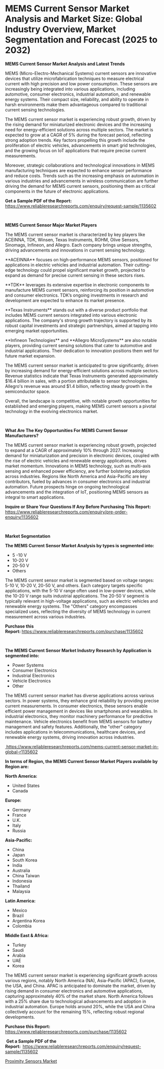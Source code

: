 <p><h1>MEMS Current Sensor Market Analysis and Market Size: Global Industry Overview, Market Segmentation and Forecast (2025 to 2032)</h1></p><p><strong>MEMS Current Sensor Market Analysis and Latest Trends</strong></p>
<p><p>MEMS (Micro-Electro-Mechanical Systems) current sensors are innovative devices that utilize microfabrication techniques to measure electrical current with high precision and low power consumption. These sensors are increasingly being integrated into various applications, including automotive, consumer electronics, industrial automation, and renewable energy systems. Their compact size, reliability, and ability to operate in harsh environments make them advantageous compared to traditional current sensing technologies.</p><p>The MEMS current sensor market is experiencing robust growth, driven by the rising demand for miniaturized electronic devices and the increasing need for energy-efficient solutions across multiple sectors. The market is expected to grow at a CAGR of 5% during the forecast period, reflecting strong adoption trends. Key factors propelling this growth include the proliferation of electric vehicles, advancements in smart grid technologies, and the growing focus on IoT applications that require precise current measurements.</p><p>Moreover, strategic collaborations and technological innovations in MEMS manufacturing techniques are expected to enhance sensor performance and reduce costs. Trends such as the increasing emphasis on automation in various industries and advancements in wireless communication are further driving the demand for MEMS current sensors, positioning them as critical components in the future of electronic applications.</p></p>
<p><strong>Get a Sample PDF of the Report:&nbsp;</strong> <a href="https://www.reliableresearchreports.com/enquiry/request-sample/1135602?utm_campaign=3020&utm_medium=2&utm_source=Github&utm_content=ia&utm_term=06042025&utm_id=mems-current-sensor">https://www.reliableresearchreports.com/enquiry/request-sample/1135602</a></p>
<p>&nbsp;</p>
<p><strong>MEMS Current Sensor Major Market Players</strong></p>
<p><p>The MEMS current sensor market is characterized by key players like ACEINNA, TDK, Winsen, Texas Instruments, ROHM, Olive Sensors, Sinomags, Infineon, and Allegro. Each company brings unique strengths, driving advancements and innovations in current sensing technology.</p><p>**ACEINNA** focuses on high-performance MEMS sensors, positioned for applications in electric vehicles and industrial automation. Their cutting-edge technology could propel significant market growth, projected to expand as demand for precise current sensing in these sectors rises.</p><p>**TDK** leverages its extensive expertise in electronic components to manufacture MEMS current sensors, reinforcing its position in automotive and consumer electronics. TDK’s ongoing investments in research and development are expected to enhance its market presence.</p><p>**Texas Instruments** stands out with a diverse product portfolio that includes MEMS current sensors integrated into various electronic applications. The company's strong growth trajectory is supported by its robust capital investments and strategic partnerships, aimed at tapping into emerging market opportunities.</p><p>**Infineon Technologies** and **Allegro MicroSystems** are also notable players, providing current sensing solutions that cater to automotive and industrial applications. Their dedication to innovation positions them well for future market expansion.</p><p>The MEMS current sensor market is anticipated to grow significantly, driven by increasing demand for energy-efficient solutions across multiple sectors. Revenue statistics indicate that Texas Instruments generated approximately $16.4 billion in sales, with a portion attributable to sensor technologies. Allegro's revenue was around $1.4 billion, reflecting steady growth in the semiconductor space.</p><p>Overall, the landscape is competitive, with notable growth opportunities for established and emerging players, making MEMS current sensors a pivotal technology in the evolving electronics market.</p></p>
<p>&nbsp;</p>
<p><strong>What Are The Key Opportunities For MEMS Current Sensor Manufacturers?</strong></p>
<p><p>The MEMS current sensor market is experiencing robust growth, projected to expand at a CAGR of approximately 10% through 2027. Increasing demand for miniaturization and precision in electronic devices, coupled with the rise of electric vehicles and renewable energy applications, drives market momentum. Innovations in MEMS technology, such as multi-axis sensing and enhanced power efficiency, are further bolstering adoption across industries. Regions like North America and Asia-Pacific are key contributors, fueled by advances in consumer electronics and industrial automation. Future prospects hinge on ongoing technological advancements and the integration of IoT, positioning MEMS sensors as integral to smart applications.</p></p>
<p><strong>Inquire or Share Your Questions If Any Before Purchasing This Report:</strong> <a href="https://www.reliableresearchreports.com/enquiry/pre-order-enquiry/1135602?utm_campaign=3020&utm_medium=2&utm_source=Github&utm_content=ia&utm_term=06042025&utm_id=mems-current-sensor">https://www.reliableresearchreports.com/enquiry/pre-order-enquiry/1135602</a></p>
<p>&nbsp;</p>
<p><strong>Market Segmentation</strong></p>
<p><strong>The MEMS Current Sensor Market Analysis by types is segmented into:</strong></p>
<p><ul><li>5 -10 V</li><li>10-20 V</li><li>20-50 V</li><li>Others</li></ul></p>
<p><p>The MEMS current sensor market is segmented based on voltage ranges: 5-10 V, 10-20 V, 20-50 V, and others. Each category targets specific applications, with the 5-10 V range often used in low-power devices, while the 10-20 V range suits industrial applications. The 20-50 V segment is typically relevant in high-voltage applications, such as electric vehicles and renewable energy systems. The "Others" category encompasses specialized uses, reflecting the diversity of MEMS technology in current measurement across various industries.</p></p>
<p><strong>Purchase this Report:&nbsp;</strong><a href="https://www.reliableresearchreports.com/purchase/1135602?utm_campaign=3020&utm_medium=2&utm_source=Github&utm_content=ia&utm_term=06042025&utm_id=mems-current-sensor">https://www.reliableresearchreports.com/purchase/1135602</a></p>
<p>&nbsp;</p>
<p><strong>The MEMS Current Sensor Market Industry Research by Application is segmented into:</strong></p>
<p><ul><li>Power Systems</li><li>Consumer Electronics</li><li>Industrial Electronics</li><li>Vehicle Electronics</li><li>Other</li></ul></p>
<p><p>The MEMS current sensor market has diverse applications across various sectors. In power systems, they enhance grid reliability by providing precise current measurements. In consumer electronics, these sensors enable efficient power management in devices like smartphones and wearables. In industrial electronics, they monitor machinery performance for predictive maintenance. Vehicle electronics benefit from MEMS sensors for battery management and safety features. Additionally, the "other" category includes applications in telecommunications, healthcare devices, and renewable energy systems, driving innovation across industries.</p></p>
<p><a href="https://www.reliableresearchreports.com/mems-current-sensor-market-in-global-r1135602?utm_campaign=3020&utm_medium=2&utm_source=Github&utm_content=ia&utm_term=06042025&utm_id=mems-current-sensor">&nbsp;https://www.reliableresearchreports.com/mems-current-sensor-market-in-global-r1135602</a></p>
<p><strong>In terms of Region, the MEMS Current Sensor Market Players available by Region are:</strong></p>
<p>
    <p> <strong> North America: </strong>
        <ul>
            <li>United States</li>
            <li>Canada</li>
        </ul>
        </p> 
    <p> <strong> Europe: </strong>
        <ul>
            <li>Germany</li>
            <li>France</li>
            <li>U.K.</li>
            <li>Italy</li>
            <li>Russia</li>
        </ul>
        </p> 
    <p> <strong> Asia-Pacific: </strong>
        <ul>
            <li>China</li>
            <li>Japan</li>
            <li>South Korea</li>
            <li>India</li>
            <li>Australia</li>
            <li>China Taiwan</li>
            <li>Indonesia</li>
            <li>Thailand</li>
            <li>Malaysia</li>
        </ul>
        </p> 
    <p> <strong> Latin America: </strong>
        <ul>
            <li>Mexico</li>
            <li>Brazil</li>
            <li>Argentina Korea</li>
            <li>Colombia</li>
        </ul>
        </p> 
    <p> <strong> Middle East & Africa: </strong>
        <ul>
            <li>Turkey</li>
            <li>Saudi</li>
            <li>Arabia</li>
            <li>UAE</li>
            <li>Korea</li>
        </ul>
    </p>
    </p>
<p><p>The MEMS current sensor market is experiencing significant growth across various regions, notably North America (NA), Asia-Pacific (APAC), Europe, the USA, and China. APAC is anticipated to dominate the market, driven by rising demand in consumer electronics and automotive applications, capturing approximately 40% of the market share. North America follows with a 25% share due to technological advancements and adoption in industrial automation. Europe holds around 20%, while the USA and China collectively account for the remaining 15%, reflecting robust regional developments.</p></p>
<p><strong>Purchase this Report: </strong><a href="https://www.reliableresearchreports.com/purchase/1135602?utm_campaign=3020&utm_medium=2&utm_source=Github&utm_content=ia&utm_term=06042025&utm_id=mems-current-sensor">https://www.reliableresearchreports.com/purchase/1135602</a></p>
<p>&nbsp;<strong>Get a Sample PDF of the Report:&nbsp;&nbsp;</strong><a href="https://www.reliableresearchreports.com/enquiry/request-sample/1135602?utm_campaign=3020&utm_medium=2&utm_source=Github&utm_content=ia&utm_term=06042025&utm_id=mems-current-sensor">https://www.reliableresearchreports.com/enquiry/request-sample/1135602</a></p>
<p><strong></strong></p>
<p><p><a href="https://github.com/hannajuana198484/Market-Research-Report-List-1/blob/main/proximity-sensors-market.md?utm_campaign=3020&utm_medium=2&utm_source=Github&utm_content=ia&utm_term=06042025&utm_id=mems-current-sensor">Proximity Sensors Market</a></p></p>